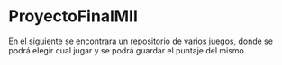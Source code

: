 # ProyectoFinalMII
En el siguiente se encontrara un repositorio de varios juegos, donde se podrá elegir cual jugar y se podrá guardar el puntaje del mismo.
